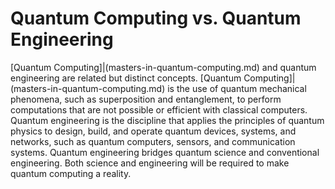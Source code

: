 # Quantum Computing vs. Quantum Engineering

[Quantum Computing]|(masters-in-quantum-computing.md) and quantum engineering are related but distinct concepts. [Quantum Computing]|(masters-in-quantum-computing.md) is the use of quantum mechanical phenomena, such as superposition and entanglement, to perform computations that are not possible or efficient with classical computers. Quantum engineering is the discipline that applies the principles of quantum physics to design, build, and operate quantum devices, systems, and networks, such as quantum computers, sensors, and communication systems. Quantum engineering bridges quantum science and conventional engineering. Both science and engineering will be required to make quantum computing a reality.
